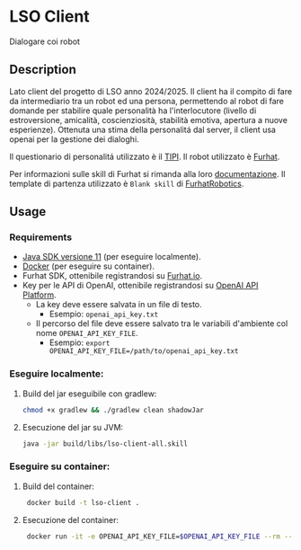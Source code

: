# LSO Client

Dialogare coi robot

## Description

Lato client del progetto di LSO anno 2024/2025.
Il client ha il compito di fare da intermediario tra un robot ed una persona, permettendo al robot di fare domande per
stabilire quale personalità ha l'interlocutore (livello di estroversione, amicalità, coscienziosità, stabilità emotiva,
apertura a nuove esperienze).
Ottenuta una stima della personalitá dal server, il client usa openai per la gestione dei dialoghi.

Il questionario di personalitá utilizzato è
il [TIPI](https://gosling.psy.utexas.edu/scales-weve-developed/ten-item-personality-measure-tipi/).
Il robot utilizzato è [Furhat](https://docs.furhat.io/).

Per informazioni sulle skill di Furhat si rimanda alla loro [documentazione](https://docs.furhat.io/).
Il template di partenza utilizzato è `Blank skill` di [FurhatRobotics](https://github.com/FurhatRobotics/).

## Usage

### Requirements

- [Java SDK versione 11](https://adoptium.net/temurin/releases/?package=jdk&version=11) (per eseguire localmente).
- [Docker](https://www.docker.com/) (per eseguire su container).
- Furhat SDK, ottenibile registrandosi su [Furhat.io](https://furhat.io/).
- Key per le API di OpenAI, ottenibile registrandosi su [OpenAI API Platform](https://openai.com/api/).
    - La key deve essere salvata in un file di testo.
        - Esempio: `openai_api_key.txt`
    - Il percorso del file deve essere salvato tra le variabili d'ambiente
      col nome `OPENAI_API_KEY_FILE`.
        - Esempio: `export OPENAI_API_KEY_FILE=/path/to/openai_api_key.txt`

### Eseguire localmente:

1. Build del jar eseguibile con gradlew:
   ```sh
   chmod +x gradlew && ./gradlew clean shadowJar
2. Esecuzione del jar su JVM:
   ```sh
   java -jar build/libs/lso-client-all.skill

### Eseguire su container:

1. Build del container:
   ```sh
    docker build -t lso-client .
2. Esecuzione del container:
   ```sh
    docker run -it -e OPENAI_API_KEY_FILE=$OPENAI_API_KEY_FILE --rm --name running-lso-client lso-client
